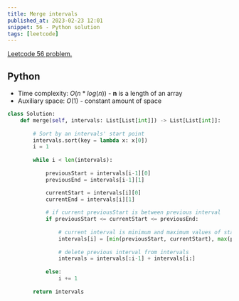 ```yaml
---
title: Merge intervals
published_at: 2023-02-23 12:01
snippet: 56 - Python solution
tags: [leetcode]
---
```


[Leetcode 56 problem.](https://leetcode.com/problems/merge-intervals/)

## Python

- Time complexity: $O(n * log(n))$ - **n** is a length of an array
- Auxiliary space: $O(1)$ - constant amount of space

```python
class Solution:
    def merge(self, intervals: List[List[int]]) -> List[List[int]]:
        
        # Sort by an intervals' start point
        intervals.sort(key = lambda x: x[0])
        i = 1
        
        while i < len(intervals):
            
            previousStart = intervals[i-1][0]
            previousEnd = intervals[i-1][1]

            currentStart = intervals[i][0]
            currentEnd = intervals[i][1]
            
            # if current previousStart is between previous interval
            if previousStart <= currentStart <= previousEnd:
                
                # current interval is minimum and maximum values of starts and ends
                intervals[i] = [min(previousStart, currentStart), max(previousEnd, currentEnd)]
                
                # delete previous interval from intervals
                intervals = intervals[:i-1] + intervals[i:]
            
            else:
                i += 1
                
        return intervals
```